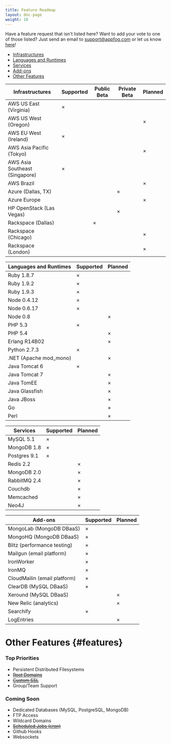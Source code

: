 ```yaml
---
title: Feature Roadmap
layout: doc-page
weight: 18
---
```


Have a feature request that isn't listed here? Want to add your vote to one of those listed? Just send an email to [support@appfog.com](mailto:support@appfog.com) or let us know [here](http://appfog.uservoice.com/forums/171983-general)!

* [Infrastructures](#infras)
* [Languages and Runtimes](#langs)
* [Services](#services)
* [Add-ons](#add-ons)
* [Other Features](#features)

<table id="infras" class="table table-bordered table-striped roadmap">
<thead>
	<th>Infrastructures</th>
	<th class="x-mark">Supported</th>
	<th class="x-mark">Public Beta</th>
	<th class="x-mark">Private Beta</th>
	<th class="x-mark">Planned</th>
</thead>
<tbody>
	<tr><td>AWS US East (Virginia) </td><td class="x-mark-2">&times;</td><td> </td><td> </td><td></td></tr>
	<tr><td>AWS US West (Oregon) </td><td> </td><td> </td><td> </td><td class="x-mark-2">&times;</td></tr>
	<tr><td>AWS EU West (Ireland) </td><td class="x-mark-2">&times;</td><td> </td><td> </td><td></td></tr>
	<tr><td>AWS Asia Pacific (Tokyo) </td><td> </td><td> </td><td> </td><td class="x-mark-2">&times;</td></tr>
	<tr><td>AWS Asia Southeast (Singapore) </td><td class="x-mark-2">&times;</td><td> </td><td> </td><td></td></tr>
	<tr><td>AWS Brazil </td><td> </td><td> </td><td> </td><td class="x-mark-2">&times;</td></tr>
	<tr><td>Azure (Dallas, TX) </td><td> </td><td> </td><td class="x-mark-2">&times;</td><td></td></tr>
	<tr><td>Azure Europe </td><td> </td><td> </td><td> </td><td class="x-mark-2">&times;</td></tr>
	<tr><td>HP OpenStack (Las Vegas) </td><td> </td><td> </td><td class="x-mark-2">&times;</td><td></td></tr>
	<tr><td>Rackspace (Dallas) </td><td> </td><td class="x-mark-2">&times;</td><td> </td><td></td></tr>
	<tr><td>Rackspace (Chicago) </td><td> </td><td> </td><td> </td><td class="x-mark-2">&times;</td></tr>
	<tr><td>Rackspace (London) </td><td> </td><td> </td><td> </td><td class="x-mark-2">&times;</td></tr>
</tbody>
</table>

<table id="langs" class="table table-bordered table-striped roadmap">
<thead>
<th>Languages and Runtimes</th>
<th class="x-mark">Supported</th>
<th class="x-mark">Planned</th>
</thead>
<tbody>
<tr><td>Ruby 1.8.7 </td><td class="x-mark-2">&times;</td><td></td></tr>
<tr><td>Ruby 1.9.2 </td><td class="x-mark-2">&times;</td><td></td></tr>
<tr><td>Ruby 1.9.3 </td><td class="x-mark-2">&times;</td><td></td></tr>
<tr><td>Node 0.4.12 </td><td class="x-mark-2">&times;</td><td></td></tr>
<tr><td>Node 0.6.17 </td><td class="x-mark-2">&times;</td><td></td></tr>
<tr><td>Node 0.8 </td><td> </td><td class="x-mark-2">&times;</td></tr>
<tr><td>PHP 5.3 </td><td class="x-mark-2">&times;</td><td></td></tr>
<tr><td>PHP 5.4 </td><td> </td><td class="x-mark-2">&times;</td></tr>
<tr><td>Erlang R14B02 </td><td> </td><td class="x-mark-2">&times;</td></tr>
<tr><td>Python 2.7.3 </td><td class="x-mark-2">&times;</td><td></td></tr>
<tr><td>.NET (Apache mod_mono) </td><td> </td><td class="x-mark-2">&times;</td></tr>
<tr><td>Java Tomcat 6 </td><td class="x-mark-2">&times;</td><td></td></tr>
<tr><td>Java Tomcat 7 </td><td> </td><td class="x-mark-2">&times;</td></tr>
<tr><td>Java TomEE </td><td> </td><td class="x-mark-2">&times;</td></tr>
<tr><td>Java Glassfish </td><td> </td><td class="x-mark-2">&times;</td></tr>
<tr><td>Java JBoss </td><td> </td><td class="x-mark-2">&times;</td></tr>
<tr><td>Go </td><td> </td><td class="x-mark-2">&times;</td></tr>
<tr><td>Perl </td><td> </td><td class="x-mark-2">&times;</td></tr>
</tbody>
</table>

<table id="services" class="table table-bordered table-striped roadmap">
<thead>
<th>Services</th>
<th class="x-mark">Supported</th>
<th class="x-mark">Planned</th>
</thead>
<tbody>
<tr><td>MySQL 5.1</td><td class="x-mark-2">&times;</td><td></td></tr>
<tr><td>MongoDB 1.8</td><td class="x-mark-2">&times;</td><td></td></tr>
<tr><td>Postgres 9.1</td><td class="x-mark-2">&times;</td><td></td></tr>
<tr><td>Redis 2.2</td><td></td><td class="x-mark-2">&times;</td></tr>
<tr><td>MongoDB 2.0</td><td></td><td class="x-mark-2">&times;</td></tr>
<tr><td>RabbitMQ 2.4</td><td></td><td class="x-mark-2">&times;</td></tr>
<tr><td>Couchdb</td><td></td><td class="x-mark-2">&times;</td></tr>
<tr><td>Memcached</td><td></td><td class="x-mark-2">&times;</td></tr>
<tr><td>Neo4J</td><td></td><td class="x-mark-2">&times;</td></tr>
</tbody>
</table>

<table id="add-ons" class="table table-bordered table-striped roadmap">
<thead>
<th>Add-ons</th>
<th class="x-mark">Supported</th>
<th class="x-mark">Planned</th>
</thead>
<tbody>
<tr><td>MongoLab (MongoDB DBaaS)</td><td class="x-mark-2">&times;</td><td></td></tr>
<tr><td>MongoHQ (MongoDB DBaaS)</td><td class="x-mark-2">&times;</td><td></td></tr>
<tr><td>Blitz (performance testing)</td><td class="x-mark-2">&times;</td><td></td></tr>
<tr><td>Mailgun (email platform)</td><td class="x-mark-2">&times;</td><td></td></tr>
<tr><td>IronWorker</td><td class="x-mark-2">&times;</td><td></td></tr>
<tr><td>IronMQ</td><td class="x-mark-2">&times;</td><td></td></tr>
<tr><td>CloudMailin (email platform)</td><td class="x-mark-2">&times;</td><td></td></tr>
<tr><td>ClearDB (MySQL DBaaS)</td><td class="x-mark-2">&times;</td><td></td></tr>
<tr><td>Xeround (MySQL DBaaS)</td><td></td><td class="x-mark-2">&times;</td></tr>
<tr><td>New Relic (analytics)</td><td></td><td class="x-mark-2">&times;</td></tr>
<tr><td>Searchify</td><td class="x-mark-2">&times;</td><td></td></tr>
<tr><td>LogEntries</td><td></td><td class="x-mark-2">&times;</td></tr>
</tbody>
</table>

# Other Features {#features}

### Top Priorities

* Persistent Distributed Filesystems
* <s><a href="/customize/custom-domain-names">Root Domains</a></s>
* <s><a href="/customize/ssl">Custom SSL</a></s>
* Group/Team Support

### Coming Soon

* Dedicated Databases (MySQL, PostgreSQL, MongoDB)
* FTP Access
* Wildcard Domains
* <s><a href="/customize/task-scheduling">Scheduled Jobs (cron)</a></s>
* Github Hooks
* Websockets
